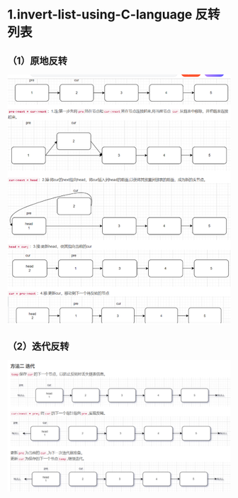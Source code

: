 # 1.invert-list-using-C-language 反转列表  
## （1）原地反转  
![avatar](./就地翻转.png)
## （2）迭代反转  
![avatar](./迭代翻转.png)